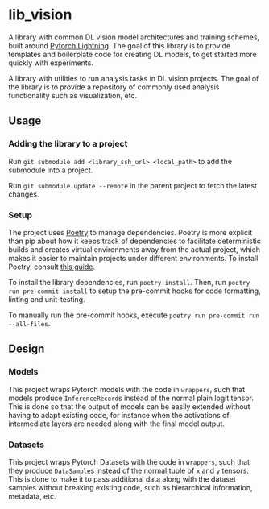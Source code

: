 # lib_vision

A library with common DL vision model architectures and training schemes, built around [Pytorch Lightning](https://www.pytorchlightning.ai/).
The goal of this library is to provide templates and boilerplate code for creating DL models, to get started more quickly with experiments.

A library with utilities to run analysis tasks in DL vision projects.
The goal of the library is to provide a repository of commonly used analysis functionality such as visualization, etc.

## Usage

### Adding the library to a project

Run `git submodule add <library_ssh_url> <local_path>` to add the submodule into a project.

Run `git submodule update --remote` in the parent project to fetch the latest changes.

### Setup

The project uses [Poetry](https://python-poetry.org/) to manage dependencies.
Poetry is more explicit than pip about how it keeps track of dependencies to facilitate deterministic builds and creates virtual environments away from the actual project, which makes it easier to maintain projects under different environments.
To install Poetry, consult [this guide](https://python-poetry.org/docs/master/#installing-with-the-official-installer).

To install the library dependencies, run `poetry install`.
Then, run `poetry run pre-commit install` to setup the pre-commit hooks for code formatting, linting and unit-testing.

To manually run the pre-commit hooks, execute `poetry run pre-commit run --all-files`.

## Design

### Models

This project wraps Pytorch models with the code in `wrappers`, such that models produce `InferenceRecord`s instead of the normal plain logit tensor.
This is done so that the output of models can be easily extended without having to adapt existing code, for instance when the activations of intermediate layers are needed along with the final model output.

### Datasets

This project wraps Pytorch Datasets with the code in `wrappers`, such that they produce `DataSample`s instead of the normal tuple of `x` and `y` tensors.
This is done to make it to pass additional data along with the dataset samples without breaking existing code, such as hierarchical information, metadata, etc.
